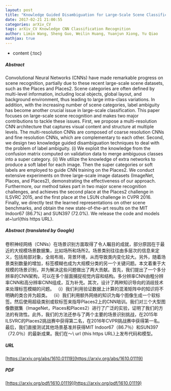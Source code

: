 ```yaml
---
layout: post
title: "Knowledge Guided Disambiguation for Large-Scale Scene Classification with Multi-Resolution CNNs"
date: 2017-02-21 21:00:55
categories: arXiv_CV
tags: arXiv_CV Knowledge CNN Classification Recognition
author: Limin Wang, Sheng Guo, Weilin Huang, Yuanjun Xiong, Yu Qiao
mathjax: true
---
```


* content
{:toc}

##### Abstract
Convolutional Neural Networks (CNNs) have made remarkable progress on scene recognition, partially due to these recent large-scale scene datasets, such as the Places and Places2. Scene categories are often defined by multi-level information, including local objects, global layout, and background environment, thus leading to large intra-class variations. In addition, with the increasing number of scene categories, label ambiguity has become another crucial issue in large-scale classification. This paper focuses on large-scale scene recognition and makes two major contributions to tackle these issues. First, we propose a multi-resolution CNN architecture that captures visual content and structure at multiple levels. The multi-resolution CNNs are composed of coarse resolution CNNs and fine resolution CNNs, which are complementary to each other. Second, we design two knowledge guided disambiguation techniques to deal with the problem of label ambiguity. (i) We exploit the knowledge from the confusion matrix computed on validation data to merge ambiguous classes into a super category. (ii) We utilize the knowledge of extra networks to produce a soft label for each image. Then the super categories or soft labels are employed to guide CNN training on the Places2. We conduct extensive experiments on three large-scale image datasets (ImageNet, Places, and Places2), demonstrating the effectiveness of our approach. Furthermore, our method takes part in two major scene recognition challenges, and achieves the second place at the Places2 challenge in ILSVRC 2015, and the first place at the LSUN challenge in CVPR 2016. Finally, we directly test the learned representations on other scene benchmarks, and obtain the new state-of-the-art results on the MIT Indoor67 (86.7\%) and SUN397 (72.0\%). We release the code and models at~\url{this https URL}.

##### Abstract (translated by Google)
卷积神经网络（CNNs）在场景识别方面取得了令人瞩目的成就，部分原因在于最近的大规模场景数据集，比如场所和场所2。场景类别往往由多层次的信息来定义，包括局部对象，全局布局，背景环境，从而导致类内变化较大。另外，随着场景类别数量的增加，标签模糊也成为大规模分类的另一个关键问题。本文着重于大规模的场景识别，并为解决这些问题做出了两大贡献。首先，我们提出了一个多分辨率的CNN架构，可以在多个层面捕捉视觉内容和结构。多分辨率CNN由粗分辨率CNN和高分辨率CNN组成，互为补充。其次，设计了两种知识导向的消歧技术来处理标签模糊的问题。 （i）我们利用验证数据上计算的混淆矩阵中的知识将不明确的类合并为超类。 （ii）我们利用额外网络的知识为每个图像生成一个软标签。然后使用超级类别或软标签来指导Places2上的CNN培训。我们对三个大型图像数据集（ImageNet，Places和Places2）进行了广泛的实验，证明了我们的方法的有效性。此外，我们的方法还参与了两个主要的场景识别挑战，在2015年ILSVRC的Places2挑战赛中获得第二名，在2016年CVPR挑战赛中获得第一名。最后，我们直接测试其他场景基准并获得MIT Indoor67（86.7％）和SUN397（72.0％）的最新成果。我们在〜\ url {this https URL}上发布代码和模型。

##### URL
[https://arxiv.org/abs/1610.01119](https://arxiv.org/abs/1610.01119)

##### PDF
[https://arxiv.org/pdf/1610.01119](https://arxiv.org/pdf/1610.01119)

